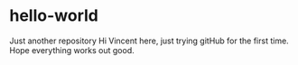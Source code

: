 # hello-world
Just another repository
Hi Vincent here, just trying gitHub for the first time.
Hope everything works out good.
